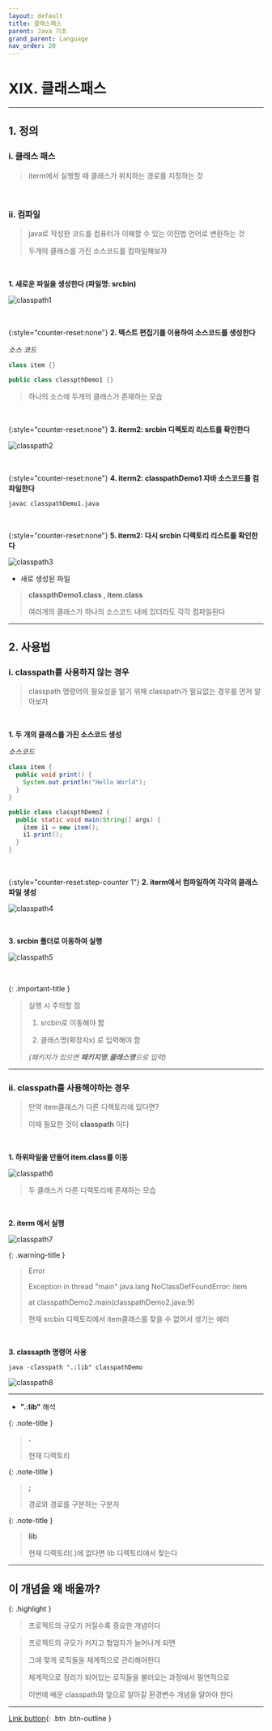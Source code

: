 ```yaml
---
layout: default
title: 클래스패스
parent: Java 기초
grand_parent: Language
nav_order: 20
---
```


# XIX. 클래스패스

---

## 1. 정의

### i. 클래스 패스

> iterm에서 실행할 때 클래스가 위치하는 경로를 지정하는 것  

<br/>

### ii. 컴파일

> java로 작성한 코드를 컴퓨터가 이해할 수 있는 이진법 언어로 변환하는 것
>
> 두개의 클래스를 가진 소스코드를 컴파일해보자  

<br/>

**1. 새로운 파일을 생성한다 (파일명: srcbin)**

![classpath1](https://user-images.githubusercontent.com/126454114/233028825-ada6f620-05d8-4a9f-999f-09107c6f5d23.jpg)  

<br/>

{:style="counter-reset:none"}
**2. 텍스트 편집기를 이용하여 소스코드를 생성한다**

_소스 코드_

```java
class item {}

public class classpthDemo1 {}
```

> 하나의 소스에 두개의 클래스가 존재하는 모습  

<br/>

{:style="counter-reset:none"}
**3. iterm2: srcbin 디렉토리 리스트를 확인한다**

![classpath2](https://user-images.githubusercontent.com/126454114/233028935-847daf79-d5eb-4601-814b-e50870ac40c9.jpg)

<br/>

{:style="counter-reset:none"}
**4. iterm2: classpathDemo1 자바 소스코드를 컴파일한다**

```
javac classpathDemo1.java
```

<br/>

{:style="counter-reset:none"}
**5. iterm2: 다시 srcbin 디렉토리 리스트를 확인한다**

![classpath3](https://user-images.githubusercontent.com/126454114/233029025-6b38b68e-070c-4471-883c-a37b4ffba2b7.jpg)


- 새로 생성된 파일

> **classpthDemo1.class ,  item.class**
>
> 여러개의 클래스가 하나의 소스코드 내에 있더라도 각각 컴파일된다

---

## 2. 사용법

### i. classpath를 사용하지 않는 경우

> classpath 명령어의 필요성을 알기 위해 classpath가 필요없는 경우를 먼저 알아보자

<br/>

**1. 두 개의 클래스를 가진 소스코드 생성**

_소스코드_

```java
class item {
  public void print() {
    System.out.println("Hello World");
  }
}

public class classpthDemo2 {
  public static void main(String[] args) {
    item i1 = new item();
    i1.print();
  }
}
```

<br/>

{:style="counter-reset:step-counter 1"}
**2. iterm에서 컴파일하여 각각의 클래스 파일 생성**

![classpath4](https://user-images.githubusercontent.com/126454114/233030513-cd2f359f-d5e1-4e43-a5ab-f277ae7e1d98.jpg)

<br/>

**3. srcbin 폴더로 이동하여 실행**

![classpath5](https://user-images.githubusercontent.com/126454114/233030609-45f73fea-7380-4e21-b709-50464bc97059.jpg)

<br/>

{: .important-title }
> 실행 시 주의할 점
>
> 1. srcbin로 이동해야 함
>
> 2. 클래스명(확장자x) 로 입력해야 함
>
> _(패키지가 있으면 **패키지명.클래스명**으로 입력)_ 

---

### ii. classpath를 사용해야하는 경우

> 만약 item클래스가 다른 디렉토리에 있다면?
>
> 이때 필요한 것이 **classpath** 이다

<br/>

**1. 하위파일을 만들어 item.class를 이동**

![classpath6](https://user-images.githubusercontent.com/126454114/233030681-5c5f3511-81a8-4e0f-ae15-ff0d6a9c875b.jpg)


> 두 클래스가 다른 디렉토리에 존재하는 모습

<br/>

**2. iterm 에서 실행**

![classpath7](https://user-images.githubusercontent.com/126454114/233030732-1d536021-f9d9-45b2-9928-4af32080c964.jpg)


{: .warning-title }
> Error
>
> Exception in thread "main" java.lang NoClassDefFoundError: item
>
> at classpathDemo2.main(classpathDemo2.java:9)
>
> 현재 srcbin 디렉토리에서 item클래스를 찾을 수 없어서 생기는 에러

<br/>

**3. classapth 명령어 사용**

```
java -classpath ".:lib" classpathDemo
```

![classpath8](https://user-images.githubusercontent.com/126454114/233030799-bd023adc-065b-4592-bc02-7d9350e0951d.jpg)


---

- **".:lib"** 해석

{: .note-title }
> **.**
>
> 현재 디렉토리

{: .note-title }
> **;**
>
> 경로와 경로를 구분하는 구분자

{: .note-title }
> **lib**
>
> 현재 디렉토리(.)에 없다면 lib 디렉토리에서 찾는다

---

## **이 개념을 왜 배울까?**

{: .highlight }
> 프로젝트의 규모가 커질수록 중요한 개념이다

> 프로젝트의 규모가 커지고 협업자가 늘어나게 되면
>
> 그에 맞게 로직들을 체계적으로 관리해야한다
>
> 체계적으로 정리가 되어있는 로직들을 불러오는 과정에서 필연적으로
>
> 이번에 배운 classpath와 앞으로 알아갈 환경변수 개념을 알아야 한다

---

[Link button](https://opentutorials.org/course/1223/5527){: .btn .btn-outline }
